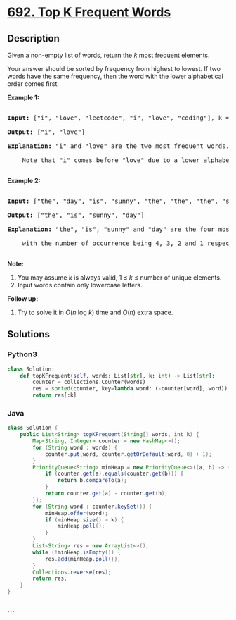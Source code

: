 # [692. Top K Frequent Words](https://leetcode.com/problems/top-k-frequent-words)



## Description

<p>Given a non-empty list of words, return the <i>k</i> most frequent elements.</p>

<p>Your answer should be sorted by frequency from highest to lowest. If two words have the same frequency, then the word with the lower alphabetical order comes first.</p>

<p><b>Example 1:</b><br />

<pre>

<b>Input:</b> ["i", "love", "leetcode", "i", "love", "coding"], k = 2

<b>Output:</b> ["i", "love"]

<b>Explanation:</b> "i" and "love" are the two most frequent words.

    Note that "i" comes before "love" due to a lower alphabetical order.

</pre>

</p>

<p><b>Example 2:</b><br />

<pre>

<b>Input:</b> ["the", "day", "is", "sunny", "the", "the", "the", "sunny", "is", "is"], k = 4

<b>Output:</b> ["the", "is", "sunny", "day"]

<b>Explanation:</b> "the", "is", "sunny" and "day" are the four most frequent words,

    with the number of occurrence being 4, 3, 2 and 1 respectively.

</pre>

</p>

<p><b>Note:</b><br>

<ol>

<li>You may assume <i>k</i> is always valid, 1 &le; <i>k</i> &le; number of unique elements.</li>

<li>Input words contain only lowercase letters.</li>

</ol>

</p>

<p><b>Follow up:</b><br />

<ol>

<li>Try to solve it in <i>O</i>(<i>n</i> log <i>k</i>) time and <i>O</i>(<i>n</i>) extra space.</li>

</ol>

</p>

## Solutions

<!-- tabs:start -->

### **Python3**

```python
class Solution:
    def topKFrequent(self, words: List[str], k: int) -> List[str]:
        counter = collections.Counter(words)
        res = sorted(counter, key=lambda word: (-counter[word], word))
        return res[:k]
```

### **Java**

```java
class Solution {
    public List<String> topKFrequent(String[] words, int k) {
        Map<String, Integer> counter = new HashMap<>();
        for (String word : words) {
            counter.put(word, counter.getOrDefault(word, 0) + 1);
        }
        PriorityQueue<String> minHeap = new PriorityQueue<>((a, b) -> {
            if (counter.get(a).equals(counter.get(b))) {
                return b.compareTo(a);
            }
            return counter.get(a) - counter.get(b);
        });
        for (String word : counter.keySet()) {
            minHeap.offer(word);
            if (minHeap.size() > k) {
                minHeap.poll();
            }
        }
        List<String> res = new ArrayList<>();
        while (!minHeap.isEmpty()) {
            res.add(minHeap.poll());
        }
        Collections.reverse(res);
        return res;
    }
}
```

### **...**

```

```

<!-- tabs:end -->
